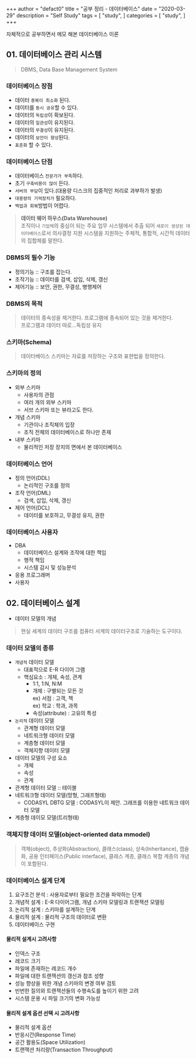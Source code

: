 +++
author = "defact0"
title = "공부 정리 - 데이터베이스"
date = "2020-03-29"
description = "Self Study"
tags = [
    "study",
]
categories = [
    "study",
]
+++

자체적으로 공부하면서 메모 해본 데이터베이스 이론

<!--more-->

## 01. 데이터베이스 관리 시스템
> DBMS, Data Base Management System

### 데이터베이스 장점
- 데이터 `중복이 최소화` 된다.
- 데이터를 `동시 공유`할 수 있다.
- 데이터의 `독립성`이 확보된다.
- 데이터의 `일관성`이 유지된다.
- 데이터의 `무결성`이 유지된다.
- 데이터의 `보안이 향상`된다.
- `표준화` 할 수 있다.

### 데이터베이스 단점
- 데이터베이스 `전문가가 부족`하다.
- 초기 `구축비용이 많이` 든다.
- `서버의 부담`이 있다.(대용량 디스크의 집중적인 처리로 과부하가 발생)
- `대용량의 기억장치가` 필요하다.
- `백업과 회복`방법이 어렵다.

> **데이터 웨어 하우스(Data Warehouse)**  
> 조직이나 `기업체`의 중심이 되는 주요 업무 시스템에서 추출 되어 `새로이 생성된 데이터베이스`로서 의사결정 지원 시스템을 지원하는 주체적, 통합적, 시간적 데이터의 집합체를 말한다.

### DBMS의 필수 기능
- 정의기능 :: 구조를 잡는다.
- 조작기능 :: 데이터를 검색, 삽입, 삭제, 갱신
- 제어기능 :: 보안, 권한, 무결성, 병행제어

### DBMS의 목적
> 데이터의 종속성을 제거한다. 프로그램에 종속되어 있는 것을 제거한다.  
프로그램과 데이터 따로...독립성 유지

### 스키마(Schema)
> 데이터베이스 스키마는 자료를 저장하는 구조와 표현법을 정의한다.

### 스키마의 정의
- 외부 스키마 
  - 사용자의 관점
  - 여러 개의 외부 스키마
  - 서브 스키마 또는 뷰라고도 한다.
- 개념 스키마
  - 기관이나 조직체의 입장
  - 조직 전체의 데이터베이스로 하나만 존재
- 내부 스키마
  - 물리적인 저장 장치의 면에서 본 데이터베이스

### 데이터베이스 언어
- 정의 언어(DDL)
  - 논리적인 구조를 정의
- 조작 언어(DML)
  - 검색, 삽입, 삭제, 갱신
- 제어 언어(DCL)
  - 데이터를 보호하고, 무결성 유지, 권한

### 데이터베이스 사용자
- DBA
  - 데이터베이스 설계와 조작에 대한 책임
  - 행적 책임
  - 시스템 감시 및 성능분석
- 응용 프로그래머
- 사용자

## 02. 데이터베이스 설계
- 데이터 모델의 개념
> 현실 세계의 데이터 구조를 컴퓨터 서계의 데이터구조로 기술하는 도구이다.

### 데이터 모델의 종류
  - `개념적` 데이터 모델
    - 대표적으로 E-R 다이어 그램
    - 핵심요소 : 개체, 속성, 관계
      - 1:1, 1:N, N:M
      - 개체 : 구별되는 모든 것  
         ex) 서점 : 고객, 책  
         ex) 학교 : 학과, 과목
      - 속성(attribute) : 고유의 특성
  - `논리적` 데이터 모델  
    - 관계형 데이터 모델
    - 네트워크형 데이터 모델
    - 계층형 데이터 모델
    - 객체지향 데이터 모델
  - 데이터 모델의 구성 요소
    - 개체
    - 속성
    - 관계
  - 관계형 데이터 모델 :: 테이블
  - 네트워크형 데이터 모델(망형, 그래프형태)
    - CODASYL DBTG 모델 : CODASYL이 제안. 그래프를 이용한 네트워크 데이터 모델
  - 계층형 데이모 모델(트리형태)

### 객체지향 데이터 모델(object-oriented data mmodel)
> 객체(object), 추상화(Abstraction), 클래스(class), 상속(Inheritance), 캡슐화, 공용 인터페이스(Public interface), 클래스 계층, 클래스 복합 계층의 개념이 포함된다.

### 데이터베이스 설계 단계
1. 요구조건 분석 : 사용자로부터 필요한 조건을 파악하는 단계
1. 개념적 설계 : E-R 다이어그램, 개념 스키마 모델링과 트랜잭션 모델링
1. 논리적 설계 : 스키마를 설계하는 단계
1. 물리적 설계 : 물리적 구조의 데이터로 변환
1. 데이터베이스 구현

#### 물리적 설계시 고려사항
- 인덱스 구조
- 레코드 크기
- 파일에 존재하는 레코드 개수
- 파일에 대한 트랜잭션의 갱신과 참조 성향
- 성능 향상을 위한 개념 스키마의 변경 여부 검토
- 빈번한 질의와 트랜잭션들의 수행속도를 높이기 위한 고려
- 시스템 운용 시 파일 크기의 변화 가능성

#### 물리적 설계 옵션 선택 시 고려사항
- 물리적 설계 옵션
- 반응시간(Response Time)
- 공간 활용도(Space Utilization)
- 트랜잭션 처리량(Transaction Throughput)



